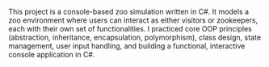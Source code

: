 This project is a console-based zoo simulation written in C#. It models a zoo environment where users can interact as either visitors or zookeepers, each with their own set of functionalities. 
I practiced core OOP principles (abstraction, inheritance, encapsulation, polymorphism), class design, state management, user input handling, and building a functional, interactive console application in C#.
